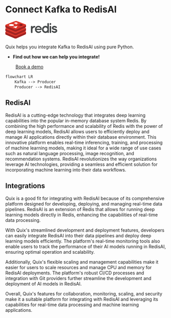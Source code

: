 # Connect Kafka to RedisAI

![](./images/logo_1.jpg)

Quix helps you integrate Kafka to RedisAI using pure Python.

<div class="grid cards blog-grid-card" markdown>

- __Find out how we can help you integrate!__

    <a class="md-button md-button--primary" href="https://share.hsforms.com/1iW0TmZzKQMChk0lxd_tGiw4yjw2?__hstc=175542013.2303933fbd746c0ac86d9ccbe9bc9100.1728383268831.1729603416735.1729620918855.31&__hssc=175542013.1.1729620918855&__hsfp=2132701734" target="_blank" style="margin:.5rem;">Book a demo</a>

</div>

```mermaid
flowchart LR
    Kafka --> Producer
    Producer --> RedisAI
```

## RedisAI

RedisAI is a cutting-edge technology that integrates deep learning capabilities into the popular in-memory database system Redis. By combining the high performance and scalability of Redis with the power of deep learning models, RedisAI allows users to efficiently deploy and manage AI applications directly within their database environment. This innovative platform enables real-time inferencing, training, and processing of machine learning models, making it ideal for a wide range of use cases such as natural language processing, image recognition, and recommendation systems. RedisAI revolutionizes the way organizations leverage AI technologies, providing a seamless and efficient solution for incorporating machine learning into their data workflows.

## Integrations

Quix is a good fit for integrating with RedisAI because of its comprehensive platform designed for developing, deploying, and managing real-time data pipelines. RedisAI is an extension of Redis that allows for running deep learning models directly in Redis, enhancing the capabilities of real-time data processing.

With Quix's streamlined development and deployment features, developers can easily integrate RedisAI into their data pipelines and deploy deep learning models efficiently. The platform's real-time monitoring tools also enable users to track the performance of their AI models running in RedisAI, ensuring optimal operation and scalability.

Additionally, Quix's flexible scaling and management capabilities make it easier for users to scale resources and manage CPU and memory for RedisAI deployments. The platform's robust CI/CD processes and integration with Git providers further streamline the development and deployment of AI models in RedisAI.

Overall, Quix's features for collaboration, monitoring, scaling, and security make it a suitable platform for integrating with RedisAI and leveraging its capabilities for real-time data processing and machine learning applications.

